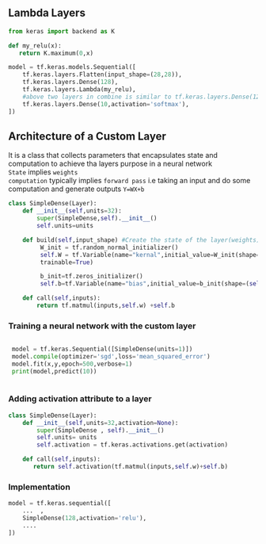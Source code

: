 ## Lambda Layers


```python
from keras import backend as K

def my_relu(x):
   return K.maximum(0,x)

model = tf.keras.models.Sequential([
    tf.keras.layers.Flatten(input_shape=(28,28)),
    tf.keras.layers.Dense(128),
    tf.keras.layers.Lambda(my_relu),
    #above two layers in combine is similar to tf.keras.layers.Dense(128,activation='relu')
    tf.keras.layers.Dense(10,activation='softmax'),
])   

```
## Architecture of a Custom Layer
  
It is a class that collects parameters that encapsulates state and computation to achieve tha layers purpose in a neural network  
`State` implies `weights`  
`computation` typically implies `forward pass` i.e taking an input and do some computation and generate outputs `Y=WX+b`  

```python
class SimpleDense(Layer):
    def __init__(self,units=32):
        super(SimpleDense,self).__init__()
        self.units=units

    def build(self,input_shape) #Create the state of the layer(weights)
         W_init = tf.random_normal_initializer()
         self.W = tf.Variable(name="kernal",initial_value=W_init(shape=(input_shape[-1],self.units),dtype='float32'),
         trainable=True)

         b_init=tf.zeros_initializer()
         self.b=tf.Variable(name="bias",initial_value=b_init(shape=(self.units,),dtype='float32')trainable=True)

    def call(self,inputs):
        return tf.matmul(inputs,self.w) +self.b    

```

### Training a neural network with the custom layer

```python

 model = tf.keras.Sequential([SimpleDense(units=1)])
 model.compile(optimizer='sgd',loss='mean_squared_error')
 model.fit(x,y,epoch=500,verbose=1)
 print(model,predict(10))
 
 ```

 ### Adding activation attribute to a layer

 ```python
class SimpleDense(Layer):
     def __init__(self,units=32,activation=None):
         super(SimpleDense , self).__init__()
         self.units= units
         self.activation = tf.keras.activations.get(activation)

     def call(self,inputs):
        return self.activation(tf.matmul(inputs,self.w)+self.b)    

```
### Implementation
```python 
model = tf.keras.sequential([
    ...  ,
    SimpleDense(128,activation='relu'),
    ....
])
```








